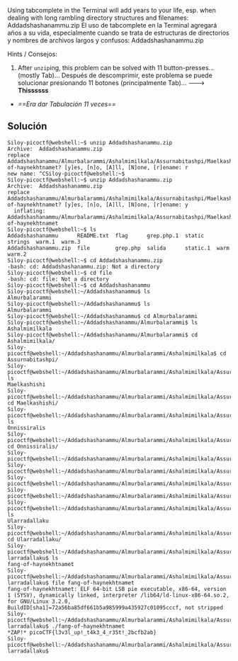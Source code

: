 Using tabcomplete in the Terminal will add years to your life, esp. when dealing with long rambling directory structures and filenames: Addadshashanammu.zip
El uso de tabcomplete en la Terminal agregará años a su vida, especialmente cuando se trata de estructuras de directorios y nombres de archivos largos y confusos: Addadshashanammu.zip

Hints / Consejos:
1. After `unzip`ing, this problem can be solved with 11 button-presses...(mostly Tab)...
Después de descomprimir, este problema se puede solucionar presionando 11 botones (principalmente Tab)...    ---> **Thissssss**

* *==Era dar Tabulación 11 veces==* 
## Solución 
```
Siloy-picoctf@webshell:~$ unzip Addadshashanammu.zip
Archive:  Addadshashanammu.zip
replace Addadshashanammu/Almurbalarammi/Ashalmimilkala/Assurnabitashpi/Maelkashishi/Onnissiralis/Ularradallaku/fang-of-haynekhtnamet? [y]es, [n]o, [A]ll, [N]one, [r]ename: r
new name: ^CSiloy-picoctf@webshell:~$ 
Siloy-picoctf@webshell:~$ unzip Addadshashanammu.zip
Archive:  Addadshashanammu.zip
replace Addadshashanammu/Almurbalarammi/Ashalmimilkala/Assurnabitashpi/Maelkashishi/Onnissiralis/Ularradallaku/fang-of-haynekhtnamet? [y]es, [n]o, [A]ll, [N]one, [r]ename: y
  inflating: Addadshashanammu/Almurbalarammi/Ashalmimilkala/Assurnabitashpi/Maelkashishi/Onnissiralis/Ularradallaku/fang-of-haynekhtnamet  
Siloy-picoctf@webshell:~$ ls
Addadshashanammu      README.txt  flag      grep.php.1  static    strings  warm.1  warm.3
Addadshashanammu.zip  file        grep.php  salida      static.1  warm     warm.2
Siloy-picoctf@webshell:~$ cd Addadshashanammu.zip
-bash: cd: Addadshashanammu.zip: Not a directory
Siloy-picoctf@webshell:~$ cd file
-bash: cd: file: Not a directory
Siloy-picoctf@webshell:~$ cd Addadshashanammu    
Siloy-picoctf@webshell:~/Addadshashanammu$ ls
Almurbalarammi
Siloy-picoctf@webshell:~/Addadshashanammu$ ls
Almurbalarammi
Siloy-picoctf@webshell:~/Addadshashanammu$ cd Almurbalarammi
Siloy-picoctf@webshell:~/Addadshashanammu/Almurbalarammi$ ls
Ashalmimilkala
Siloy-picoctf@webshell:~/Addadshashanammu/Almurbalarammi$ cd Ashalmimilkala/
Siloy-picoctf@webshell:~/Addadshashanammu/Almurbalarammi/Ashalmimilkala$ cd Assurnabitashpi/
Siloy-picoctf@webshell:~/Addadshashanammu/Almurbalarammi/Ashalmimilkala/Assurnabitashpi$ ls
Maelkashishi
Siloy-picoctf@webshell:~/Addadshashanammu/Almurbalarammi/Ashalmimilkala/Assurnabitashpi$ cd Maelkashishi/
Siloy-picoctf@webshell:~/Addadshashanammu/Almurbalarammi/Ashalmimilkala/Assurnabitashpi/Maelkashishi$ ls
Onnissiralis
Siloy-picoctf@webshell:~/Addadshashanammu/Almurbalarammi/Ashalmimilkala/Assurnabitashpi/Maelkashishi$ cd Onnissiralis/
Siloy-picoctf@webshell:~/Addadshashanammu/Almurbalarammi/Ashalmimilkala/Assurnabitashpi/Maelkashishi/Onnissiralis$ 
Siloy-picoctf@webshell:~/Addadshashanammu/Almurbalarammi/Ashalmimilkala/Assurnabitashpi/Maelkashishi/Onnissiralis$ 
Siloy-picoctf@webshell:~/Addadshashanammu/Almurbalarammi/Ashalmimilkala/Assurnabitashpi/Maelkashishi/Onnissiralis$ 
Siloy-picoctf@webshell:~/Addadshashanammu/Almurbalarammi/Ashalmimilkala/Assurnabitashpi/Maelkashishi/Onnissiralis$ 
Siloy-picoctf@webshell:~/Addadshashanammu/Almurbalarammi/Ashalmimilkala/Assurnabitashpi/Maelkashishi/Onnissiralis$ 
ls
Ularradallaku
Siloy-picoctf@webshell:~/Addadshashanammu/Almurbalarammi/Ashalmimilkala/Assurnabitashpi/Maelkashishi/Onnissiralis$ 
cd Ularradallaku/
Siloy-picoctf@webshell:~/Addadshashanammu/Almurbalarammi/Ashalmimilkala/Assurnabitashpi/Maelkashishi/Onnissiralis/U
larradallaku$ ls
fang-of-haynekhtnamet
Siloy-picoctf@webshell:~/Addadshashanammu/Almurbalarammi/Ashalmimilkala/Assurnabitashpi/Maelkashishi/Onnissiralis/U
larradallaku$ file fang-of-haynekhtnamet
fang-of-haynekhtnamet: ELF 64-bit LSB pie executable, x86-64, version 1 (SYSV), dynamically linked, interpreter /lib64/ld-linux-x86-64.so.2, for GNU/Linux 3.2.0, BuildID[sha1]=72a56ba85df661b5a985999a435927c01095cccf, not stripped
Siloy-picoctf@webshell:~/Addadshashanammu/Almurbalarammi/Ashalmimilkala/Assurnabitashpi/Maelkashishi/Onnissiralis/U
larradallaku$ ./fang-of-haynekhtnamet
*ZAP!* picoCTF{l3v3l_up!_t4k3_4_r35t!_2bcfb2ab}
Siloy-picoctf@webshell:~/Addadshashanammu/Almurbalarammi/Ashalmimilkala/Assurnabitashpi/Maelkashishi/Onnissiralis/U
larradallaku$ 
```
